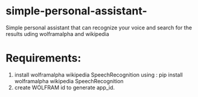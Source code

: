 # simple-personal-assistant-
Simple personal assistant that can recognize your voice and search for the results uding wolframalpha and wikipedia

# Requirements:
1. install wolframalpha wikipedia SpeechRecognition using : pip install wolframalpha wikipedia SpeechRecognition 
2. create WOLFRAM id to generate app_id.

